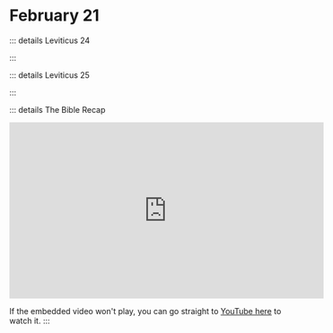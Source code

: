 # February 21

::: details Leviticus 24
<!--@include: @/bible/translations/bsb/03_lev/019.md-->
:::

::: details Leviticus 25
<!--@include: @/bible/translations/bsb/03_lev/020.md-->
:::

::: details The Bible Recap
<iframe width="560" height="315" src="https://www.youtube.com/embed/JxWVCOFE3zM?si=bCvT1mRETpIu9-sn" title="YouTube video player" frameborder="0" allow="accelerometer; autoplay; clipboard-write; encrypted-media; gyroscope; picture-in-picture; web-share" referrerpolicy="strict-origin-when-cross-origin" allowfullscreen></iframe>

If the embedded video won't play, you can go straight to [YouTube here](https://youtu.be/JxWVCOFE3zM?si=bCvT1mRETpIu9-sn) to watch it.
:::